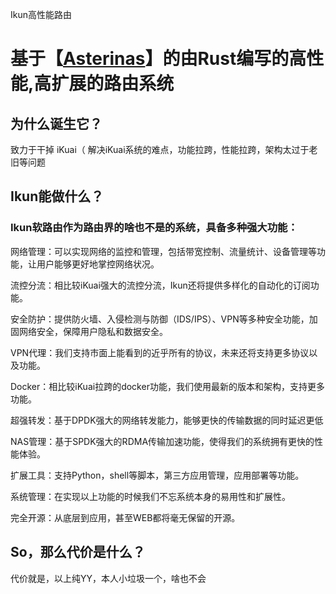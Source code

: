 Ikun高性能路由

# 基于【[Asterinas](https://github.com/asterinas/asterinas)】的由Rust编写的高性能,高扩展的路由系统


## 为什么诞生它？

致力于干掉 iKuai（ 解决iKuai系统的难点，功能拉跨，性能拉跨，架构太过于老旧等问题

## Ikun能做什么？
### Ikun软路由作为路由界的啥也不是的系统，具备多种强大功能：

网络管理：可以实现网络的监控和管理，包括带宽控制、流量统计、设备管理等功能，让用户能够更好地掌控网络状况。

流控分流：相比较iKuai强大的流控分流，Ikun还将提供多样化的自动化的订阅功能。

安全防护：提供防火墙、入侵检测与防御（IDS/IPS）、VPN等多种安全功能，加固网络安全，保障用户隐私和数据安全。

VPN代理：我们支持市面上能看到的近乎所有的协议，未来还将支持更多协议以及功能。

Docker：相比较iKuai拉跨的docker功能，我们使用最新的版本和架构，支持更多功能。

超强转发：基于DPDK强大的网络转发能力，能够更快的传输数据的同时延迟更低

NAS管理：基于SPDK强大的RDMA传输加速功能，使得我们的系统拥有更快的性能体验。

扩展工具：支持Python，shell等脚本，第三方应用管理，应用部署等功能。

系统管理：在实现以上功能的时候我们不忘系统本身的易用性和扩展性。

完全开源：从底层到应用，甚至WEB都将毫无保留的开源。

## So，那么代价是什么？

代价就是，以上纯YY，本人小垃圾一个，啥也不会

